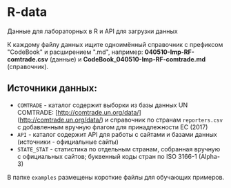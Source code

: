 # R-data
Данные для лабораторных в R и API для загрузки данных

К каждому файлу данных ищите одноимённый справочник с префиксом "CodeBook" и расширением ".md", например: **040510-Imp-RF-comtrade.csv** (данные) и **CodeBook_040510-Imp-RF-comtrade.md** (справочник).

## Источники данных:
 * ```COMTRADE``` - каталог содержит выборки из базы данных UN COMTRADE: [http://comtrade.un.org/data/] (http://comtrade.un.org/data/) и справочник по странам ```reporters.csv``` с добавленным вручную флагом для принадлежности ЕС (2017)  
 * ```API``` - каталог содержит API для работы с сайтами и базами данных (источники - официальные сайты)  
 * ```STATE_STAT``` - статистика по отдельным странам, собранная вручную с официальных сайтов; буквенный коды стран по ISO 3166-1 (Alpha-3)  

В папке ```examples``` размещены короткие файлы для обучающих примеров.  